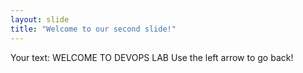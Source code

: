 ```yaml
---
layout: slide
title: "Welcome to our second slide!"
---
```

Your text: WELCOME TO DEVOPS LAB
Use the left arrow to go back!
